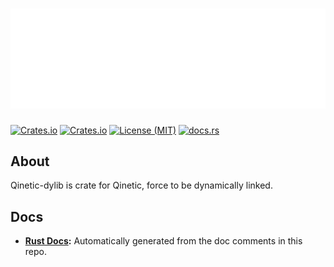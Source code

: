 # [![Qinetic](../../assets/qinetic_logo.svg)]()

[![Crates.io](https://img.shields.io/crates/v/qinetic_dylib.svg)](https://crates.io/crates/qinetic_dylib)
[![Crates.io](https://img.shields.io/crates/d/qinetic_dylib.svg)](https://crates.io/crates/qinetic_dylib)
[![License (MIT)](https://img.shields.io/crates/l/qinetic_dylib.svg)](https://github.com/vl-mr-freeman/qinetic/blob/master/crates/qinetic_dylib/LICENSE)
[![docs.rs](https://img.shields.io/badge/docs-website-blue)](https://docs.rs/qinetic_dylib)

## About
Qinetic-dylib is crate for Qinetic, force to be dynamically linked.

## Docs
* **[Rust Docs](https://docs.rs/qinetic_dylib):** Automatically generated from the doc comments in this repo.

